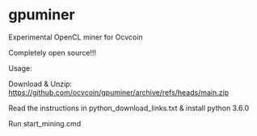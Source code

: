 # gpuminer
Experimental OpenCL miner for Ocvcoin

Completely open source!!!

Usage:

Download & Unzip: <https://github.com/ocvcoin/gpuminer/archive/refs/heads/main.zip>

Read the instructions in python_download_links.txt & install python 3.6.0

Run start_mining.cmd




